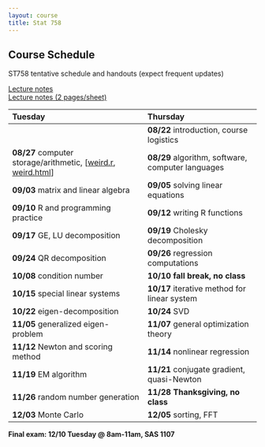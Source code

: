 ```yaml
---
layout: course
title: Stat 758
---
```


## Course Schedule

ST758 tentative schedule and handouts (expect frequent updates)

[Lecture notes](https://github.ncsu.edu/pages/hzhou3/hzhou3.github.io/teaching/st758-2013fall/ST758-2013-Fall-LecNotes.pdf)  
[Lecture notes (2 pages/sheet)](https://github.ncsu.edu/pages/hzhou3/hzhou3.github.io/teaching/st758-2013fall/ST758-2013-Fall-LecNotes-ForPrint.pdf)


| **Tuesday** | **Thursday** |  
|:-----------|:------------|
| | **08/22** introduction, course logistics |
| **08/27** computer storage/arithmetic, [[weird.r](./weird.r), [weird.html](./weird.html)] | **08/29** algorithm, software, computer languages |
| **09/03** matrix and linear algebra | **09/05** solving linear equations |
| **09/10** R and programming practice | **09/12** writing R functions |
| **09/17** GE, LU decomposition | **09/19** Cholesky decomposition |
| **09/24** QR decomposition | **09/26** regression computations |
| **10/08** condition number | **10/10** **fall break, no class** |
| **10/15** special linear systems | **10/17** iterative method for linear system |
| **10/22** eigen-decomposition | **10/24** SVD |
| **11/05** generalized eigen-problem | **11/07** general optimization theory |
| **11/12** Newton and scoring method | **11/14** nonlinear regression |
| **11/19** EM algorithm | **11/21** conjugate gradient, quasi-Newton |
| **11/26** random number generation | **11/28** **Thanksgiving, no class** |
| **12/03** Monte Carlo | **12/05** sorting, FFT |

**Final exam: 12/10 Tuesday @ 8am-11am, SAS 1107**